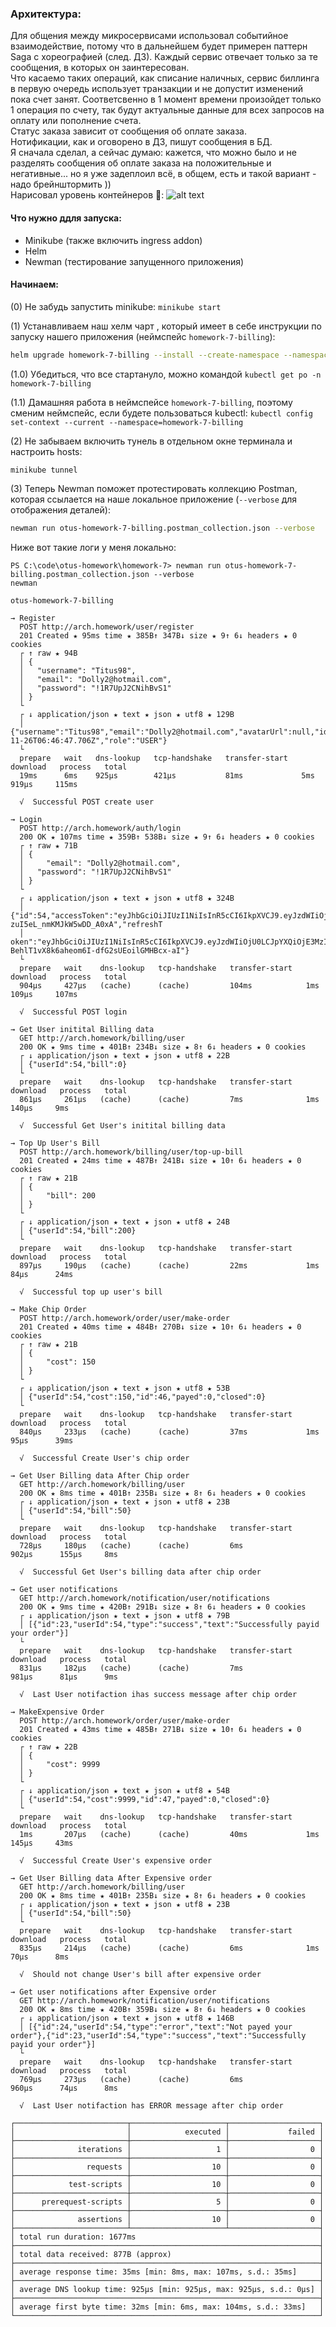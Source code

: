 ### Архитектура:
 
Для общения между микросервисами использовал событийное взаимодействие, потому что в дальнейшем будет примерен паттерн Saga c хореографией (след. ДЗ).
Каждый сервис отвечает только за те сообщения, в которых он заинтересован.  
Что касаемо таких операций, как списание наличных, сервис биллинга в первую очередь использует транзакции и не допустит изменений пока счет занят. Соответсвенно в 1 момент времени произойдет только 1 операция по счету, так будут актуальные данные для всех запросов на оплату или пополнение счета.  
Статус заказа зависит от сообщения об оплате заказа.  
Нотификации, как и оговорено в ДЗ, пишут сообщения в БД.  
Я сначала сделал, а сейчас думаю: кажется, что можно было и не разделять сообщения об оплате заказа на положительные и негативные... но я уже задеплоил всё, в общем, есть и такой вариант - надо брейнштормить ))   
Нарисовал уровень контейнеров <a name="my-scrinshot">🔗</a>:
![alt text](image.png)

#### Что нужно ддля запуска:

- Minikube (также включить ingress addon)
- Helm
- Newman (тестирование запущенного приложения)

#### Начинаем:

(0) Не забудь запустить minikube: `minikube start`

(1) Устанавливаем наш хелм чарт , который имеет в себе инструкции по запуску нашего приложения (неймспейс `homework-7-billing`):

```bash
helm upgrade homework-7-billing --install --create-namespace --namespace=homework-7-billing ./app 
```

(1.0) Убедиться, что все стартануло, можно командой `kubectl get po -n homework-7-billing`

(1.1) Дамашняя работа в неймспейсе `homework-7-billing`, поэтому сменим неймспейс, если будете пользоваться kubectl: `kubectl config set-context --current --namespace=homework-7-billing`

(2) Не забываем включить тунель в отдельном окне терминала и настроить hosts:

```bash
minikube tunnel
```

(3) Теперь Newman поможет протестировать коллекцию Postman, которая ссылается на наше локальное приложение (`--verbose` для отображения деталей):

```bash
newman run otus-homework-7-billing.postman_collection.json --verbose
```

Ниже вот такие логи у меня локально:

```
PS C:\code\otus-homework\homework-7> newman run otus-homework-7-billing.postman_collection.json --verbose
newman

otus-homework-7-billing

→ Register
  POST http://arch.homework/user/register
  201 Created ★ 95ms time ★ 385B↑ 347B↓ size ★ 9↑ 6↓ headers ★ 0 cookies
  ┌ ↑ raw ★ 94B
  │ {
  │   "username": "Titus98",
  │   "email": "Dolly2@hotmail.com",
  │   "password": "!1R7UpJ2CNihBvS1"
  │ }
  └
  ┌ ↓ application/json ★ text ★ json ★ utf8 ★ 129B
  │ {"username":"Titus98","email":"Dolly2@hotmail.com","avatarUrl":null,"id":54,"createdAt":"2024-11-26T06:46:47.706Z","role":"USER"}
  └
  prepare   wait   dns-lookup   tcp-handshake   transfer-start   download   process   total
  19ms      6ms    925µs        421µs           81ms             5ms        919µs     115ms

  √  Successful POST create user

→ Login
  POST http://arch.homework/auth/login
  200 OK ★ 107ms time ★ 359B↑ 538B↓ size ★ 9↑ 6↓ headers ★ 0 cookies
  ┌ ↑ raw ★ 71B
  │ {
  │     "email": "Dolly2@hotmail.com",
  │   "password": "!1R7UpJ2CNihBvS1"
  │ }
  └
  ┌ ↓ application/json ★ text ★ json ★ utf8 ★ 324B
  │ {"id":54,"accessToken":"eyJhbGciOiJIUzI1NiIsInR5cCI6IkpXVCJ9.eyJzdWIiOjU0LCJpYXQiOjE3MzI2MDM2MDcsImV4cCI6MTczMjYwMzkwN30.7sh5deXYtd4YIeQYbmt-zuI5eL_nmKMJkW5wDD_A0xA","refreshT
  │ oken":"eyJhbGciOiJIUzI1NiIsInR5cCI6IkpXVCJ9.eyJzdWIiOjU0LCJpYXQiOjE3MzI2MDM2MDcsImV4cCI6MTczMjY5MDAwN30.Ukgm-BehlT1vX8k6aheom6I-dfG2sUEoilGMHBcx-aI"}
  └
  prepare   wait    dns-lookup   tcp-handshake   transfer-start   download   process   total
  904µs     427µs   (cache)      (cache)         104ms            1ms        109µs     107ms

  √  Successful POST login

→ Get User initital Billing data
  GET http://arch.homework/billing/user
  200 OK ★ 9ms time ★ 401B↑ 234B↓ size ★ 8↑ 6↓ headers ★ 0 cookies
  ┌ ↓ application/json ★ text ★ json ★ utf8 ★ 22B
  │ {"userId":54,"bill":0}
  └
  prepare   wait    dns-lookup   tcp-handshake   transfer-start   download   process   total
  861µs     261µs   (cache)      (cache)         7ms              1ms        140µs     9ms

  √  Successful Get User's initital billing data

→ Top Up User's Bill
  POST http://arch.homework/billing/user/top-up-bill
  201 Created ★ 24ms time ★ 487B↑ 241B↓ size ★ 10↑ 6↓ headers ★ 0 cookies
  ┌ ↑ raw ★ 21B
  │ {
  │     "bill": 200
  │ }
  └
  ┌ ↓ application/json ★ text ★ json ★ utf8 ★ 24B
  │ {"userId":54,"bill":200}
  └
  prepare   wait    dns-lookup   tcp-handshake   transfer-start   download   process   total
  897µs     190µs   (cache)      (cache)         22ms             1ms        84µs      24ms

  √  Successful top up user's bill

→ Make Chip Order
  POST http://arch.homework/order/user/make-order
  201 Created ★ 40ms time ★ 484B↑ 270B↓ size ★ 10↑ 6↓ headers ★ 0 cookies
  ┌ ↑ raw ★ 21B
  │ {
  │     "cost": 150
  │ }
  └
  ┌ ↓ application/json ★ text ★ json ★ utf8 ★ 53B
  │ {"userId":54,"cost":150,"id":46,"payed":0,"closed":0}
  └
  prepare   wait    dns-lookup   tcp-handshake   transfer-start   download   process   total
  840µs     233µs   (cache)      (cache)         37ms             1ms        95µs      39ms

  √  Successful Create User's chip order

→ Get User Billing data After Chip order
  GET http://arch.homework/billing/user
  200 OK ★ 8ms time ★ 401B↑ 235B↓ size ★ 8↑ 6↓ headers ★ 0 cookies
  ┌ ↓ application/json ★ text ★ json ★ utf8 ★ 23B
  │ {"userId":54,"bill":50}
  └
  prepare   wait    dns-lookup   tcp-handshake   transfer-start   download   process   total
  728µs     180µs   (cache)      (cache)         6ms              902µs      155µs     8ms

  √  Successful Get User's billing data after chip order

→ Get user notifications
  GET http://arch.homework/notification/user/notifications
  200 OK ★ 9ms time ★ 420B↑ 291B↓ size ★ 8↑ 6↓ headers ★ 0 cookies
  ┌ ↓ application/json ★ text ★ json ★ utf8 ★ 79B
  │ [{"id":23,"userId":54,"type":"success","text":"Successfully payid your order"}]
  └
  prepare   wait    dns-lookup   tcp-handshake   transfer-start   download   process   total
  831µs     182µs   (cache)      (cache)         7ms              981µs      81µs      9ms

  √  Last User notifaction ihas success message after chip order

→ MakeExpensive Order
  POST http://arch.homework/order/user/make-order
  201 Created ★ 43ms time ★ 485B↑ 271B↓ size ★ 10↑ 6↓ headers ★ 0 cookies
  ┌ ↑ raw ★ 22B
  │ {
  │     "cost": 9999
  │ }
  └
  ┌ ↓ application/json ★ text ★ json ★ utf8 ★ 54B
  │ {"userId":54,"cost":9999,"id":47,"payed":0,"closed":0}
  └
  prepare   wait    dns-lookup   tcp-handshake   transfer-start   download   process   total
  1ms       207µs   (cache)      (cache)         40ms             1ms        145µs     43ms

  √  Successful Create User's expensive order

→ Get User Billing data After Expensive order
  GET http://arch.homework/billing/user
  200 OK ★ 8ms time ★ 401B↑ 235B↓ size ★ 8↑ 6↓ headers ★ 0 cookies
  ┌ ↓ application/json ★ text ★ json ★ utf8 ★ 23B
  │ {"userId":54,"bill":50}
  └
  prepare   wait    dns-lookup   tcp-handshake   transfer-start   download   process   total
  835µs     214µs   (cache)      (cache)         6ms              1ms        70µs      8ms

  √  Should not change User's bill after expensive order

→ Get user notifications after Expensive order
  GET http://arch.homework/notification/user/notifications
  200 OK ★ 8ms time ★ 420B↑ 359B↓ size ★ 8↑ 6↓ headers ★ 0 cookies
  ┌ ↓ application/json ★ text ★ json ★ utf8 ★ 146B
  │ [{"id":24,"userId":54,"type":"error","text":"Not payed your order"},{"id":23,"userId":54,"type":"success","text":"Successfully payid your order"}]
  └
  prepare   wait    dns-lookup   tcp-handshake   transfer-start   download   process   total
  769µs     273µs   (cache)      (cache)         6ms              960µs      74µs      8ms

  √  Last User notifaction has ERROR message after chip order

┌─────────────────────────┬─────────────────────┬────────────────────┐
│                         │            executed │             failed │
├─────────────────────────┼─────────────────────┼────────────────────┤
│              iterations │                   1 │                  0 │
├─────────────────────────┼─────────────────────┼────────────────────┤
│                requests │                  10 │                  0 │
├─────────────────────────┼─────────────────────┼────────────────────┤
│            test-scripts │                  10 │                  0 │
├─────────────────────────┼─────────────────────┼────────────────────┤
│      prerequest-scripts │                   5 │                  0 │
├─────────────────────────┼─────────────────────┼────────────────────┤
│              assertions │                  10 │                  0 │
├─────────────────────────┴─────────────────────┴────────────────────┤
│ total run duration: 1677ms                                         │
├────────────────────────────────────────────────────────────────────┤
│ total data received: 877B (approx)                                 │
├────────────────────────────────────────────────────────────────────┤
│ average response time: 35ms [min: 8ms, max: 107ms, s.d.: 35ms]     │
├────────────────────────────────────────────────────────────────────┤
│ average DNS lookup time: 925µs [min: 925µs, max: 925µs, s.d.: 0µs] │
├────────────────────────────────────────────────────────────────────┤
│ average first byte time: 32ms [min: 6ms, max: 104ms, s.d.: 33ms]   │
└────────────────────────────────────────────────────────────────────┘
```
